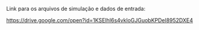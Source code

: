Link para os arquivos de simulação e dados de entrada:

https://drive.google.com/open?id=1KSEIhl6s4vkloGJGuobKPDel8952DXE4